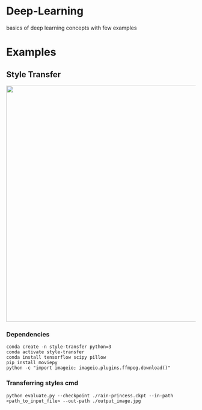 # Deep-Learning
basics of deep learning concepts with few examples




# Examples

## Style Transfer
<p align = 'center'>
<a href = 'Examples/fast-style-transfer-master/examples/results/stata_udnie.jpg'><img src = 'examples/results/stata_udnie_header.jpg' width = '627px'></a>
</p>

### Dependencies
```
conda create -n style-transfer python=3
conda activate style-transfer
conda install tensorflow scipy pillow
pip install moviepy
python -c "import imageio; imageio.plugins.ffmpeg.download()"
```
### Transferring styles cmd
```
python evaluate.py --checkpoint ./rain-princess.ckpt --in-path <path_to_input_file> --out-path ./output_image.jpg
```

